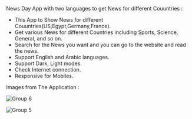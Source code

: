 News Day App with two languages to get News for different Couuntries :

 - This App to Show News for different Couuntries(US,Egypt,Germany,France).
 - Get various News for different Countries including Sports, Science, General, and so on.
 - Search for the News you want and you can go to the website and read the news. 
 - Support English and Arabic languages. 
 - Support Dark, Light modes.
 - Check Internet connection.
 - Responsive for Mobiles.
  
Images from The Application :

![Group 6](https://github.com/mohamedyasser951/News-Day/assets/101422982/6d1bb2f7-a6d3-47aa-a06c-76af7ded2569)

![Group 5](https://github.com/mohamedyasser951/News-Day/assets/101422982/e7c0ae3b-604b-4459-bc8e-5d1048bfc6cd)
